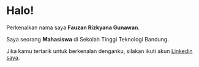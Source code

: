 # Halo! 

Perkenalkan nama saya **Fauzan Rizkyana Gunawan**.

Saya seorang **Mahasiswa** di Sekolah Tinggi Teknologi Bandung.

Jika kamu tertarik untuk berkenalan denganku, silakan ikuti akun [Linkedin saya](https://www.linkedin.com/in/fauzan-rizkyana-gunawan-666a11279/).

<!--
**fauzanrizkyanag/fauzanrizkyanag** is a ✨ _special_ ✨ repository because its `README.md` (this file) appears on your GitHub profile.

Here are some ideas to get you started:

- 🔭 I’m currently working on ...
- 🌱 I’m currently learning ...
- 👯 I’m looking to collaborate on ...
- 🤔 I’m looking for help with ...
- 💬 Ask me about ...
- 📫 How to reach me: ...
- 😄 Pronouns: ...
- ⚡ Fun fact: ...
-->
